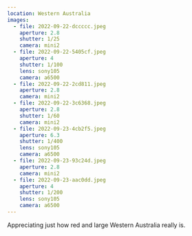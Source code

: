 ```yaml
---
location: Western Australia
images:
  - file: 2022-09-22-dccccc.jpeg
    aperture: 2.8
    shutter: 1/25
    camera: mini2
  - file: 2022-09-22-5405cf.jpeg
    aperture: 4
    shutter: 1/100
    lens: sony105
    camera: a6500
  - file: 2022-09-22-2cd811.jpeg
    aperture: 2.8
    camera: mini2
  - file: 2022-09-22-3c6368.jpeg
    aperture: 2.8
    shutter: 1/60
    camera: mini2
  - file: 2022-09-23-4cb2f5.jpeg
    aperture: 6.3
    shutter: 1/400
    lens: sony105
    camera: a6500
  - file: 2022-09-23-93c24d.jpeg
    aperture: 2.8
    camera: mini2
  - file: 2022-09-23-aac0dd.jpeg
    aperture: 4
    shutter: 1/200
    lens: sony105
    camera: a6500
---
```


Appreciating just how red and large Western Australia really is.
